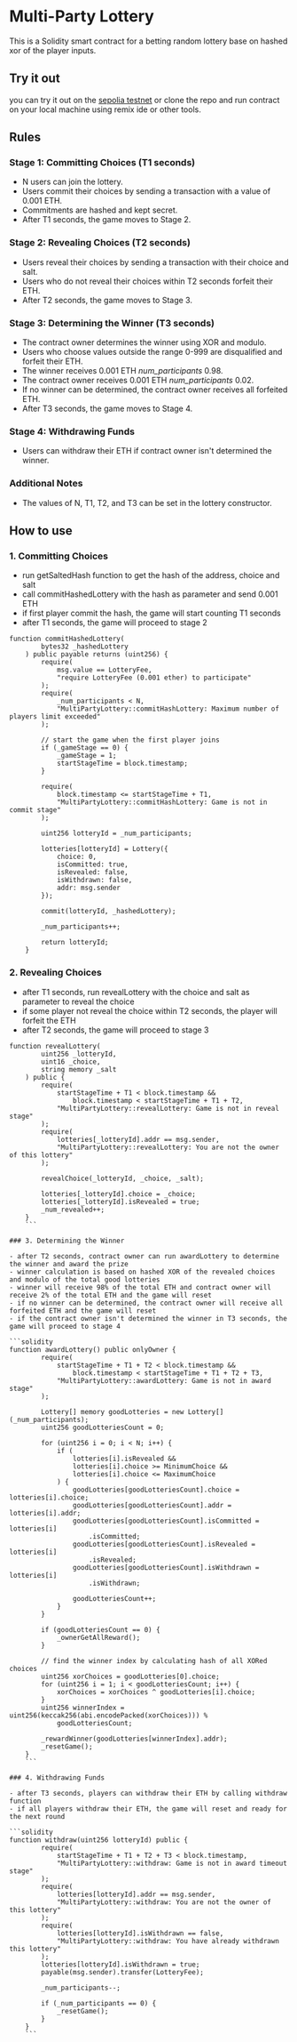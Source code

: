 # Multi-Party Lottery

This is a Solidity smart contract for a betting random lottery base on hashed xor of the player inputs.

## Try it out

you can try it out on the [sepolia testnet](https://sepolia.etherscan.io/address/0x5137686d2928526621bcd4d33881b4551caea906#code)
or clone the repo and run contract on your local machine using remix ide or other tools.

## Rules

### Stage 1: Committing Choices (T1 seconds)

- N users can join the lottery.
- Users commit their choices by sending a transaction with a value of 0.001 ETH.
- Commitments are hashed and kept secret.
- After T1 seconds, the game moves to Stage 2.

### Stage 2: Revealing Choices (T2 seconds)

- Users reveal their choices by sending a transaction with their choice and salt.
- Users who do not reveal their choices within T2 seconds forfeit their ETH.
- After T2 seconds, the game moves to Stage 3.

### Stage 3: Determining the Winner (T3 seconds)

- The contract owner determines the winner using XOR and modulo.
- Users who choose values outside the range 0-999 are disqualified and forfeit their ETH.
- The winner receives 0.001 ETH _num_participants_ 0.98.
- The contract owner receives 0.001 ETH _num_participants_ 0.02.
- If no winner can be determined, the contract owner receives all forfeited ETH.
- After T3 seconds, the game moves to Stage 4.

### Stage 4: Withdrawing Funds

- Users can withdraw their ETH if contract owner isn't determined the winner.

### Additional Notes

- The values of N, T1, T2, and T3 can be set in the lottery constructor.

## How to use

### 1. Committing Choices

- run getSaltedHash function to get the hash of the address, choice and salt
- call commitHashedLottery with the hash as parameter and send 0.001 ETH
- if first player commit the hash, the game will start counting T1 seconds
- after T1 seconds, the game will proceed to stage 2

```solidity
function commitHashedLottery(
        bytes32 _hashedLottery
    ) public payable returns (uint256) {
        require(
            msg.value == LotteryFee,
            "require LotteryFee (0.001 ether) to participate"
        );
        require(
            _num_participants < N,
            "MultiPartyLottery::commitHashLottery: Maximum number of players limit exceeded"
        );

        // start the game when the first player joins
        if (_gameStage == 0) {
            _gameStage = 1;
            startStageTime = block.timestamp;
        }

        require(
            block.timestamp <= startStageTime + T1,
            "MultiPartyLottery::commitHashLottery: Game is not in commit stage"
        );

        uint256 lotteryId = _num_participants;

        lotteries[lotteryId] = Lottery({
            choice: 0,
            isCommitted: true,
            isRevealed: false,
            isWithdrawn: false,
            addr: msg.sender
        });

        commit(lotteryId, _hashedLottery);

        _num_participants++;

        return lotteryId;
    }
```

### 2. Revealing Choices

- after T1 seconds, run revealLottery with the choice and salt as parameter to reveal the choice
- if some player not reveal the choice within T2 seconds, the player will forfeit the ETH
- after T2 seconds, the game will proceed to stage 3

````solidity
function revealLottery(
        uint256 _lotteryId,
        uint16 _choice,
        string memory _salt
    ) public {
        require(
            startStageTime + T1 < block.timestamp &&
                block.timestamp < startStageTime + T1 + T2,
            "MultiPartyLottery::revealLottery: Game is not in reveal stage"
        );
        require(
            lotteries[_lotteryId].addr == msg.sender,
            "MultiPartyLottery::revealLottery: You are not the owner of this lottery"
        );

        revealChoice(_lotteryId, _choice, _salt);

        lotteries[_lotteryId].choice = _choice;
        lotteries[_lotteryId].isRevealed = true;
        _num_revealed++;
    }
    ```

### 3. Determining the Winner

- after T2 seconds, contract owner can run awardLottery to determine the winner and award the prize
- winner calculation is based on hashed XOR of the revealed choices and modulo of the total good lotteries
- winner will receive 98% of the total ETH and contract owner will receive 2% of the total ETH and the game will reset
- if no winner can be determined, the contract owner will receive all forfeited ETH and the game will reset
- if the contract owner isn't determined the winner in T3 seconds, the game will proceed to stage 4

```solidity
function awardLottery() public onlyOwner {
        require(
            startStageTime + T1 + T2 < block.timestamp &&
                block.timestamp < startStageTime + T1 + T2 + T3,
            "MultiPartyLottery::awardLottery: Game is not in award stage"
        );

        Lottery[] memory goodLotteries = new Lottery[](_num_participants);
        uint256 goodLotteriesCount = 0;

        for (uint256 i = 0; i < N; i++) {
            if (
                lotteries[i].isRevealed &&
                lotteries[i].choice >= MinimumChoice &&
                lotteries[i].choice <= MaximumChoice
            ) {
                goodLotteries[goodLotteriesCount].choice = lotteries[i].choice;
                goodLotteries[goodLotteriesCount].addr = lotteries[i].addr;
                goodLotteries[goodLotteriesCount].isCommitted = lotteries[i]
                    .isCommitted;
                goodLotteries[goodLotteriesCount].isRevealed = lotteries[i]
                    .isRevealed;
                goodLotteries[goodLotteriesCount].isWithdrawn = lotteries[i]
                    .isWithdrawn;

                goodLotteriesCount++;
            }
        }

        if (goodLotteriesCount == 0) {
            _ownerGetAllReward();
        }

        // find the winner index by calculating hash of all XORed choices
        uint256 xorChoices = goodLotteries[0].choice;
        for (uint256 i = 1; i < goodLotteriesCount; i++) {
            xorChoices = xorChoices ^ goodLotteries[i].choice;
        }
        uint256 winnerIndex = uint256(keccak256(abi.encodePacked(xorChoices))) %
            goodLotteriesCount;

        _rewardWinner(goodLotteries[winnerIndex].addr);
        _resetGame();
    }
    ```

### 4. Withdrawing Funds

- after T3 seconds, players can withdraw their ETH by calling withdraw function
- if all players withdraw their ETH, the game will reset and ready for the next round

```solidity
function withdraw(uint256 lotteryId) public {
        require(
            startStageTime + T1 + T2 + T3 < block.timestamp,
            "MultiPartyLottery::withdraw: Game is not in award timeout stage"
        );
        require(
            lotteries[lotteryId].addr == msg.sender,
            "MultiPartyLottery::withdraw: You are not the owner of this lottery"
        );
        require(
            lotteries[lotteryId].isWithdrawn == false,
            "MultiPartyLottery::withdraw: You have already withdrawn this lottery"
        );
        lotteries[lotteryId].isWithdrawn = true;
        payable(msg.sender).transfer(LotteryFee);

        _num_participants--;

        if (_num_participants == 0) {
            _resetGame();
        }
    }
    ```
````

